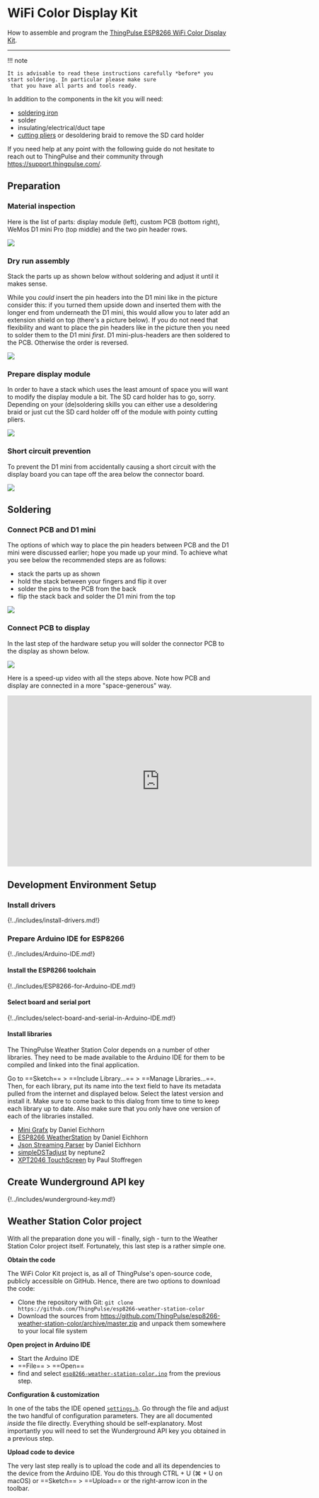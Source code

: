 # WiFi Color Display Kit

How to assemble and program the [ThingPulse ESP8266 WiFi Color Display Kit](https://thingpulse.com/product/esp8266-wifi-color-display-kit-2-4/). 

---

!!! note

    It is advisable to read these instructions carefully *before* you start soldering. In particular please make sure
     that you have all parts and tools ready.

In addition to the components in the kit you will need:

- [soldering iron](https://thingpulse.com/go/soldering-iron/)
- solder
- insulating/electrical/duct tape
- [cutting pliers](https://thingpulse.com/go/cutting-pliers/) or desoldering braid to remove the SD card holder

If you need help at any point with the following guide do not hesitate to reach out to ThingPulse and their community
 through https://support.thingpulse.com/.

## Preparation

### Material inspection
Here is the list of parts: display module (left), custom PCB (bottom right), WeMos D1 mini Pro (top middle) and the 
two pin header rows.

![](../img/guides/wifi-color-display-kit/1-components.jpg)

### Dry run assembly
Stack the parts up as shown below without soldering and adjust it until it makes sense.

While you *could* insert the pin headers into the D1 mini like in the picture consider this: if you turned them 
upside down and inserted them with the longer end from underneath the D1 mini, this would allow you to later add an 
extension shield on top (there's a picture below). If you do not need that flexibility and want to place the pin 
headers like in the picture then you need to solder them to the D1 mini *first*. D1 mini-plus-headers are then 
soldered to the PCB. Otherwise the order is reversed.

![](../img/guides/wifi-color-display-kit/2-dry-run-stack.jpg)

### Prepare display module

In order to have a stack which uses the least amount of space you will want to modify the display module a bit. The 
SD card holder has to go, sorry. Depending on your (de)soldering skills you can either use a desoldering braid or 
just cut the SD card holder off of the module with pointy cutting pliers.

![](../img/guides/wifi-color-display-kit/3-cut-off-sd-card-slot.jpg)

### Short circuit prevention

To prevent the D1 mini from accidentally causing a short circuit with the display board you can tape off the area 
below the connector board.

![](../img/guides/wifi-color-display-kit/4-protect-with-tape.jpg)

## Soldering

### Connect PCB and D1 mini

The options of which way to place the pin headers between PCB and the D1 mini were discussed earlier; hope you made 
up your mind. To achieve what you see below the recommended steps are as follows:

- stack the parts up as shown
- hold the stack between your fingers and flip it over
- solder the pins to the PCB from the back
- flip the stack back and solder the D1 mini from the top

![](../img/guides/wifi-color-display-kit/5-WeMos-D1-mini-on-PCB.jpg)

### Connect PCB to display

In the last step of the hardware setup you will solder the connector PCB to the display as shown below.

![](../img/guides/wifi-color-display-kit/6-solder-connector-PCB-to-display-PCB.jpg)

Here is a speed-up video with all the steps above. Note how PCB and display are connected in a more "space-generous" 
way.

<iframe width="688" height="387" src="https://www.youtube.com/embed/7fbGS4MjoMk?rel=0" frameborder="0" 
allow="autoplay; encrypted-media" allowfullscreen></iframe>

## Development Environment Setup

### Install drivers
{!../includes/install-drivers.md!}

### Prepare Arduino IDE for ESP8266
{!../includes/Arduino-IDE.md!}

#### Install the ESP8266 toolchain
{!../includes/ESP8266-for-Arduino-IDE.md!}

#### Select board and serial port
{!../includes/select-board-and-serial-in-Arduino-IDE.md!}

#### Install libraries

The ThingPulse Weather Station Color depends on a number of other libraries. They need to be made available to the 
Arduino IDE for them to be compiled and linked into the final application.

Go to ==Sketch== > ==Include Library...== > ==Manage Libraries...==. Then, for each library, put its name into the 
text field to have its metadata pulled from the internet and displayed below. Select the latest version and install 
it. Make sure to come back to this dialog from time to time to keep each library up to date. Also make sure that you 
only have one version of each of the libraries installed.

- [Mini Grafx](https://github.com/ThingPulse/minigrafx) by Daniel Eichhorn
- [ESP8266 WeatherStation](https://github.com/ThingPulse/esp8266-weather-station) by Daniel Eichhorn
- [Json Streaming Parser](https://github.com/squix78/json-streaming-parser) by Daniel Eichhorn
- [simpleDSTadjust](https://github.com/neptune2/simpleDSTadjust) by neptune2
- [XPT2046 TouchScreen](https://github.com/PaulStoffregen/XPT2046_Touchscreen) by Paul Stoffregen

## Create Wunderground API key

{!../includes/wunderground-key.md!}

## Weather Station Color project

With all the preparation done you will - finally, sigh - turn to the Weather Station Color project itself. 
Fortunately, this last step is a rather simple one.

**Obtain the code**

The WiFi Color Kit project is, as all of ThingPulse's open-source code, publicly accessible on GitHub. Hence, there 
are two options to download the code:

- Clone the repository with Git: `git clone https://github.com/ThingPulse/esp8266-weather-station-color` 
- Download the sources from https://github.com/ThingPulse/esp8266-weather-station-color/archive/master.zip and unpack
 them somewhere to your local file system 

**Open project in Arduino IDE**

- Start the Arduino IDE
- ==File== > ==Open==
- find and select [`esp8266-weather-station-color.ino`](https://github.com/ThingPulse/esp8266-weather-station-color/blob/master/esp8266-weather-station-color.ino) 
from the previous step.

**Configuration & customization**

In one of the tabs the IDE opened [`settings.h`](https://github.com/ThingPulse/esp8266-weather-station-color/blob/master/settings.h).
Go through the file and adjust the two handful of configuration parameters. They are all documented _inside_ the file 
directly. Everything should be self-explanatory. Most importantly you will need to set the Wunderground API key you 
obtained in a previous step.

**Upload code to device**

The very last step really is to upload the code and all its dependencies to the device from the Arduino IDE. You do 
this through CTRL + U (⌘ + U on macOS) or ==Sketch== > ==Upload== or the right-arrow icon in the toolbar.
